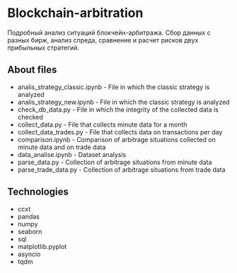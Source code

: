 # Blockchain-arbitration

Подробный анализ ситуаций блокчейн-арбитража. Сбор данных с разных бирж, анализ спреда, сравнение и расчет рисков двух прибыльных стратегий.


## About files
<ul>
  <li>analis_strategy_classic.ipynb - File in which the classic strategy is analyzed</li>
  <li>analis_strategy_new.ipynb - File in which the classic strategy is analyzed</li>
  <li>check_db_data.py - File in which the integrity of the collected data is checked</li>
  <li>collect_data.py - File that collects minute data for a month</li>
  <li>collect_data_trades.py - File that collects data on transactions per day</li>
  <li>comparison.ipynb - Comparison of arbitrage situations collected on minute data and on trade data</li>
  <li>data_analise.ipynb - Dataset analysis</li>
  <li>parse_data.py - Collection of arbitrage situations from minute data</li>
  <li>parse_trade_data.py - Collection of arbitrage situations from trade data</li>
</ul>

## Technologies
<ul>
  <li>ccxt</li>
  <li>pandas</li>
  <li>numpy</li>
  <li>seaborn</li>
  <li>sql</li>
  <li>matplotlib.pyplot</li>
  <li>asyncio</li>
  <li>tqdm</li>
</ul>
